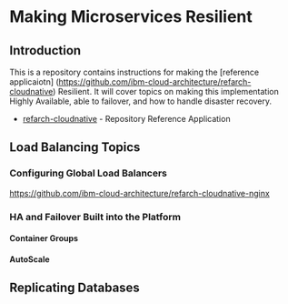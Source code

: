 # Making Microservices Resilient

## Introduction

This is a repository contains instructions for making the [reference applicaiotn] (https://github.com/ibm-cloud-architecture/refarch-cloudnative) Resilient.  It will cover topics on making this implementation Highly Available, able to failover, and how to handle disaster recovery.  

- [refarch-cloudnative](https://github.com/ibm-cloud-architecture/refarch-cloudnative)  - Repository Reference Application



## Load Balancing Topics


### Configuring Global Load Balancers

https://github.com/ibm-cloud-architecture/refarch-cloudnative-nginx


### HA and Failover Built into the Platform

#### Container Groups

#### AutoScale  




## Replicating Databases

